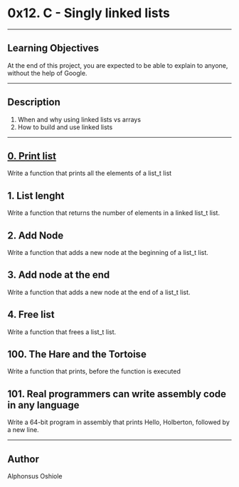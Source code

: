# **0x12. C - Singly linked lists**
---
## **Learning Objectives**
At the end of this project, you are expected to be able to explain to anyone, without the help of Google.

---
## **Description**
1. When and why using linked lists vs arrays
2. How to build and use linked lists
---
## [**0. Print list**](0-print_list.c)
Write a function that prints all the elements of a list_t list

## **1. List lenght**
Write a function that returns the number of elements in a linked list_t list.

## **2. Add Node**
Write a function that adds a new node at the beginning of a list_t list.

## **3. Add node at the end**
Write a function that adds a new node at the end of a list_t list.

## **4. Free list**
Write a function that frees a list_t list.

## **100. The Hare and the Tortoise**
Write a function that prints, before the function is executed

## **101. Real programmers can write assembly code in any language**
Write a 64-bit program in assembly that prints Hello, Holberton, followed by a new line.

---

## **Author**
Alphonsus Oshiole
